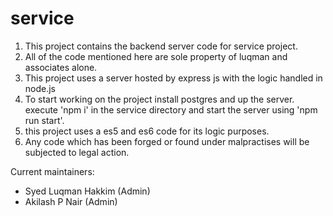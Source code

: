 # service
1. This project contains the backend server code for service project.
2. All of the code mentioned here are sole property of luqman and associates alone.
3. This project uses a server hosted by express js with the logic handled in node.js
4. To start working on the project install postgres and up the server. execute 'npm i' in the service directory and start the server using 'npm run start'.
5. this project uses a es5 and es6 code for its logic purposes.
6. Any code which has been forged or found under malpractises will be subjected to legal action.

Current maintainers:
 * Syed Luqman Hakkim (Admin)
 * Akilash P Nair (Admin) 
